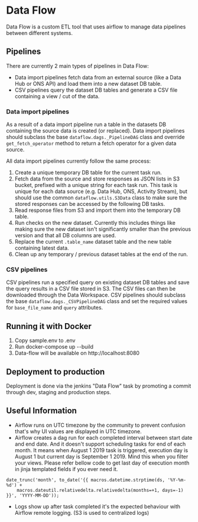 # Data Flow

Data Flow is a custom ETL tool that uses airflow to manage data pipelines between different systems.


## Pipelines

There are currently 2 main types of pipelines in Data Flow:

* Data import pipelines fetch data from an external source (like a Data Hub or ONS API) and load them into a new dataset DB table.
* CSV pipelines query the dataset DB tables and generate a CSV file containing a view / cut of the data.

### Data import pipelines

As a result of a data import pipeline run a table in the datasets DB containing the source data is created (or replaced).
Data import pipelines should subclass the base `dataflow.dags._PipelineDAG` class and override `get_fetch_operator` method to return a fetch operator for a given data source.

All data import pipelines currently follow the same process:

1. Create a unique temporary DB table for the current task run.
2. Fetch data from the source and store responses as JSON lists in S3 bucket, prefixed with a unique string for each task run. This task is unique for each data source (e.g. Data Hub, ONS, Activity Stream), but should use the common `dataflow.utils.S3Data` class to make sure the stored responses can be accessed by the following DB tasks.
3. Read response files from S3 and import them into the temporary DB table.
4. Run checks on the new dataset. Currently this includes things like making sure the new dataset isn't significantly smaller than the previous version and that all DB columns are used.
5. Replace the current `.table_name` dataset table and the new table containing latest data.
6. Clean up any temporary / previous dataset tables at the end of the run.

### CSV pipelines

CSV pipelines run a specified query on existing dataset DB tables and save the query results in a CSV file stored in S3. The CSV files can then be downloaded through the Data Workspace.
CSV pipelines should subclass the base `dataflow.dags._CSVPipelineDAG` class and set the required values for `base_file_name` and `query` attributes.


## Running it with Docker

1. Copy sample.env to .env
2. Run docker-compose up --build
3. Data-flow will be available on http://localhost:8080


## Deployment to production

Deployment is done via the jenkins "Data Flow" task by promoting a commit through dev, staging and production steps.


## Useful Information

- Airflow runs on UTC timezone by the community to prevent confusion that's why UI values are displayed in UTC timezone.
- Airflow creates a dag run for each completed interval between start date and end date. And it doesn't support scheduling tasks for end of each month. It means when August 1 2019 task is triggered, execution day is August 1 but current day is September 1 2019. Mind this when you filter your views. Please refer bellow code to get last day of execution month in jinja templated fields if you ever need it.
```
date_trunc('month', to_date('{{ macros.datetime.strptime(ds, '%Y-%m-%d') +
	macros.dateutil.relativedelta.relativedelta(months=+1, days=-1) }}', 'YYYY-MM-DD'));
```
- Logs show up after task completed it's the expected behaviour with Airflow remote logging. (S3 is used to centralized logs)
